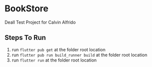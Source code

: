 # BookStore

Deall Test Project for Calvin Alfrido

## Steps To Run

1) run ```flutter pub get``` at the folder root location
2) run ```flutter pub run build_runner build``` at the folder root location
3) run ```flutter run``` at the folder root location
